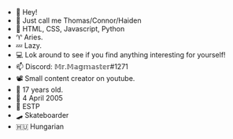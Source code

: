 - 👋 Hey! 
- 👤 Just call me Thomas/Connor/Haiden
- 🌱 HTML, CSS, Javascript, Python
- ♈ Aries.
- 💤 Lazy.
- 💻 Lok around to see if you find anything interesting for yourself!
- 📫 Discord: 𝕄𝕣.𝕄𝕒𝕘𝕞𝕒𝕤𝕥𝕖𝕣#1271
- 📽️ Small content creator on youtube.
- 👀 17 years old.
- 🎂 4 April 2005 
- 👤 ESTP
- 🛹 Skateboarder 
- 🇭🇺 Hungarian
